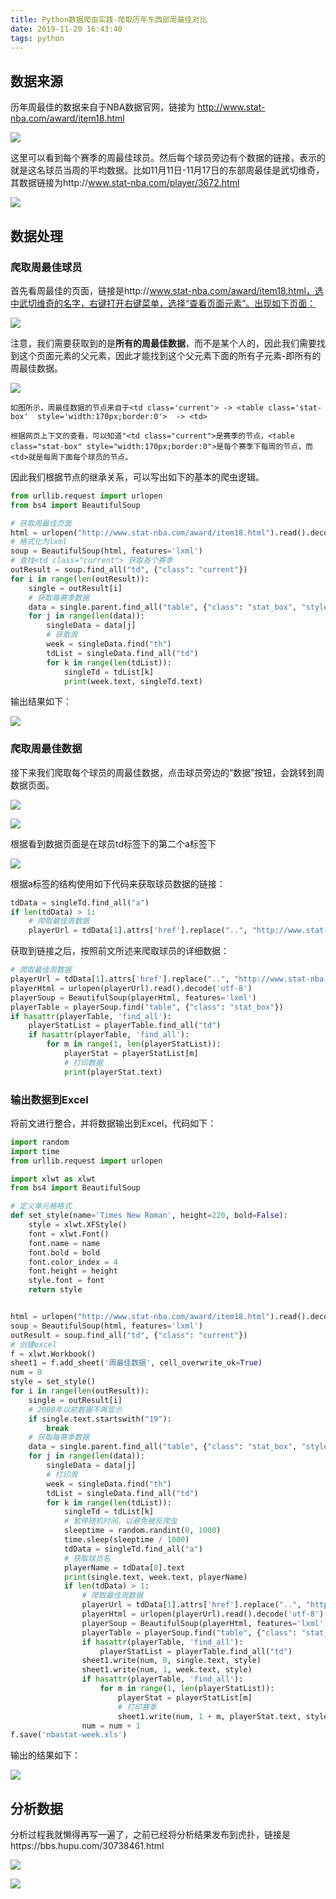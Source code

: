 ```yaml
---
title: Python数据爬虫实践-爬取历年东西部周最佳对比
date: 2019-11-20 16:43:40
tags: python
---
```


## 数据来源

历年周最佳的数据来自于NBA数据官网，链接为 http://www.stat-nba.com/award/item18.html

![](https://raw.githubusercontent.com/shdvgj/shdvgj.github.io/master/2019/11/20/Python数据爬虫实践-爬取历年东西部周最佳对比/1.png)

这里可以看到每个赛季的周最佳球员。然后每个球员旁边有个数据的链接，表示的就是这名球员当周的平均数据。比如11月11日-11月17日的东部周最佳是武切维奇，其数据链接为http://www.stat-nba.com/player/3672.html

![](https://raw.githubusercontent.com/shdvgj/shdvgj.github.io/master/2019/11/20/Python数据爬虫实践-爬取历年东西部周最佳对比/2.png)

## 数据处理

### 爬取周最佳球员

首先看周最佳的页面，链接是http://www.stat-nba.com/award/item18.html，选中武切维奇的名字，右键打开右键菜单，选择“查看页面元素”。出现如下页面：

![](https://raw.githubusercontent.com/shdvgj/shdvgj.github.io/master/2019/11/20/Python数据爬虫实践-爬取历年东西部周最佳对比/3.png)

注意，我们需要获取到的是**所有的周最佳数据**，而不是某个人的，因此我们需要找到这个页面元素的父元素，因此才能找到这个父元素下面的所有子元素-即所有的周最佳数据。

![](https://raw.githubusercontent.com/shdvgj/shdvgj.github.io/master/2019/11/20/Python数据爬虫实践-爬取历年东西部周最佳对比/4.png)

```
如图所示，周最佳数据的节点来自于<td class='current'> -> <table class='stat-box'  style='width:170px;border:0'>  -> <td>

根据网页上下文的查看，可以知道"<td class="current">是赛季的节点，<table class="stat-box" style="width:170px;border:0">是每个赛季下每周的节点，而<td>就是每周下面每个球员的节点。
```

因此我们根据节点的继承关系，可以写出如下的基本的爬虫逻辑。

```python
from urllib.request import urlopen
from bs4 import BeautifulSoup

# 获取周最佳页面
html = urlopen("http://www.stat-nba.com/award/item18.html").read().decode('utf-8')
# 格式化为lxml
soup = BeautifulSoup(html, features='lxml')
# 查找<td class="current"> 获取各个赛季
outResult = soup.find_all("td", {"class": "current"})
for i in range(len(outResult)):
    single = outResult[i]
    # 获取每赛季数据 
    data = single.parent.find_all("table", {"class": "stat_box", "style": "width:170px;border:0"})
    for j in range(len(data)):
        singleData = data[j]
        # 获取周
        week = singleData.find("th")
        tdList = singleData.find_all("td")
        for k in range(len(tdList)):
            singleTd = tdList[k]
            print(week.text, singleTd.text)

```

输出结果如下：

![](https://raw.githubusercontent.com/shdvgj/shdvgj.github.io/master/2019/11/20/Python数据爬虫实践-爬取历年东西部周最佳对比/5.png)



### 爬取周最佳数据

接下来我们爬取每个球员的周最佳数据，点击球员旁边的“数据”按钮，会跳转到周数据页面。

![](https://raw.githubusercontent.com/shdvgj/shdvgj.github.io/master/2019/11/20/Python数据爬虫实践-爬取历年东西部周最佳对比/6.png)



![](https://raw.githubusercontent.com/shdvgj/shdvgj.github.io/master/2019/11/20/Python数据爬虫实践-爬取历年东西部周最佳对比/7.png)

根据看到数据页面是在球员td标签下的第二个a标签下

![](https://raw.githubusercontent.com/shdvgj/shdvgj.github.io/master/2019/11/20/Python数据爬虫实践-爬取历年东西部周最佳对比/8.png)

根据a标签的结构使用如下代码来获取球员数据的链接：

```python
tdData = singleTd.find_all("a")
if len(tdData) > 1:
    # 爬取最佳周数据
    playerUrl = tdData[1].attrs['href'].replace("..", "http://www.stat-nba.com", 1)
```

获取到链接之后，按照前文所述来爬取球员的详细数据：

```python
# 爬取最佳周数据
playerUrl = tdData[1].attrs['href'].replace("..", "http://www.stat-nba.com", 1)
playerHtml = urlopen(playerUrl).read().decode('utf-8')
playerSoup = BeautifulSoup(playerHtml, features='lxml')
playerTable = playerSoup.find("table", {"class": "stat_box"})
if hasattr(playerTable, 'find_all'):
    playerStatList = playerTable.find_all("td")
    if hasattr(playerTable, 'find_all'):
        for m in range(1, len(playerStatList)):
            playerStat = playerStatList[m]
            # 打印数据
            print(playerStat.text)
```

### 输出数据到Excel

将前文进行整合，并将数据输出到Excel，代码如下：

```python
import random
import time
from urllib.request import urlopen

import xlwt as xlwt
from bs4 import BeautifulSoup

# 定义单元格格式
def set_style(name='Times New Roman', height=220, bold=False):
    style = xlwt.XFStyle()
    font = xlwt.Font()
    font.name = name
    font.bold = bold
    font.color_index = 4
    font.height = height
    style.font = font
    return style


html = urlopen("http://www.stat-nba.com/award/item18.html").read().decode('utf-8')
soup = BeautifulSoup(html, features='lxml')
outResult = soup.find_all("td", {"class": "current"})
# 创建excel
f = xlwt.Workbook()
sheet1 = f.add_sheet('周最佳数据', cell_overwrite_ok=True)
num = 0
style = set_style()
for i in range(len(outResult)):
    single = outResult[i]
    # 2000年以前数据不再显示
    if single.text.startswith("19"):
        break
    # 获取每赛季数据
    data = single.parent.find_all("table", {"class": "stat_box", "style": "width:170px;border:0"})
    for j in range(len(data)):
        singleData = data[j]
        # 打印周
        week = singleData.find("th")
        tdList = singleData.find_all("td")
        for k in range(len(tdList)):
            singleTd = tdList[k]
            # 暂停随机时间，以避免被反爬虫
            sleeptime = random.randint(0, 1000)
            time.sleep(sleeptime / 1000)
            tdData = singleTd.find_all("a")
            # 获取球员名
            playerName = tdData[0].text
            print(single.text, week.text, playerName)
            if len(tdData) > 1:
                # 爬取最佳周数据
                playerUrl = tdData[1].attrs['href'].replace("..", "http://www.stat-nba.com", 1)
                playerHtml = urlopen(playerUrl).read().decode('utf-8')
                playerSoup = BeautifulSoup(playerHtml, features='lxml')
                playerTable = playerSoup.find("table", {"class": "stat_box"})
                if hasattr(playerTable, 'find_all'):
                    playerStatList = playerTable.find_all("td")
                sheet1.write(num, 0, single.text, style)
                sheet1.write(num, 1, week.text, style)
                if hasattr(playerTable, 'find_all'):
                    for m in range(1, len(playerStatList)):
                        playerStat = playerStatList[m]
                        # 打印赛季
                        sheet1.write(num, 1 + m, playerStat.text, style)
                num = num + 1
f.save('nbastat-week.xls')

```



输出的结果如下：

![](https://raw.githubusercontent.com/shdvgj/shdvgj.github.io/master/2019/11/20/Python数据爬虫实践-爬取历年东西部周最佳对比/9.png)



## 分析数据

分析过程我就懒得再写一遍了，之前已经将分析结果发布到虎扑，链接是https://bbs.hupu.com/30738461.html

![](https://raw.githubusercontent.com/shdvgj/shdvgj.github.io/master/2019/11/20/Python数据爬虫实践-爬取历年东西部周最佳对比/10.png)

![](https://raw.githubusercontent.com/shdvgj/shdvgj.github.io/master/2019/11/20/Python数据爬虫实践-爬取历年东西部周最佳对比/11.png)